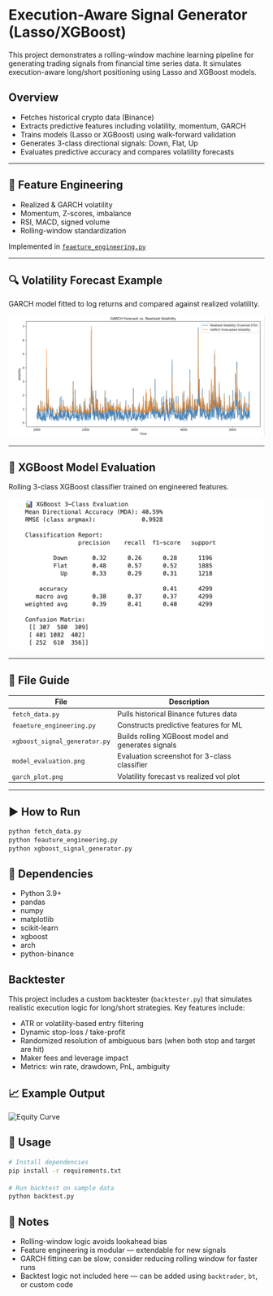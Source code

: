 # Execution-Aware Signal Generator (Lasso/XGBoost)

This project demonstrates a rolling-window machine learning pipeline for generating trading signals from financial time series data. It simulates execution-aware long/short positioning using Lasso and XGBoost models.

## Overview

- Fetches historical crypto data (Binance)
- Extracts predictive features including volatility, momentum, GARCH
- Trains models (Lasso or XGBoost) using walk-forward validation
- Generates 3-class directional signals: Down, Flat, Up
- Evaluates predictive accuracy and compares volatility forecasts

---

## 🧠 Feature Engineering

- Realized & GARCH volatility
- Momentum, Z-scores, imbalance
- RSI, MACD, signed volume
- Rolling-window standardization

Implemented in [`feaeture_engineering.py`](feaeture_engineering.py)

---

## 🔍 Volatility Forecast Example

GARCH model fitted to log returns and compared against realized volatility.

![GARCH Forecast Plot](garch_plot.png)

---

## 🎯 XGBoost Model Evaluation

Rolling 3-class XGBoost classifier trained on engineered features.

![XGBoost Evaluation](model_evaluation.png)

---

## 📁 File Guide

| File | Description |
|------|-------------|
| `fetch_data.py` | Pulls historical Binance futures data |
| `feaeture_engineering.py` | Constructs predictive features for ML |
| `xgboost_signal_generator.py` | Builds rolling XGBoost model and generates signals |
| `model_evaluation.png` | Evaluation screenshot for 3-class classifier |
| `garch_plot.png` | Volatility forecast vs realized vol plot |

---

## ▶️ How to Run

```bash
python fetch_data.py
python feauture_engineering.py
python xgboost_signal_generator.py
```

## 🔧 Dependencies

- Python 3.9+
- pandas
- numpy
- matplotlib
- scikit-learn
- xgboost
- arch
- python-binance

## Backtester

This project includes a custom backtester (`backtester.py`) that simulates realistic execution logic for long/short strategies. Key features include:

- ATR or volatility-based entry filtering
- Dynamic stop-loss / take-profit
- Randomized resolution of ambiguous bars (when both stop and target are hit)
- Maker fees and leverage impact
- Metrics: win rate, drawdown, PnL, ambiguity

## 📈 Example Output

![Equity Curve](plots/equity_curve.png)

## 🧪 Usage

```bash
# Install dependencies
pip install -r requirements.txt

# Run backtest on sample data
python backtest.py
```

## 📌 Notes

- Rolling-window logic avoids lookahead bias
- Feature engineering is modular — extendable for new signals
- GARCH fitting can be slow; consider reducing rolling window for faster runs
- Backtest logic not included here — can be added using `backtrader`, `bt`, or custom code
